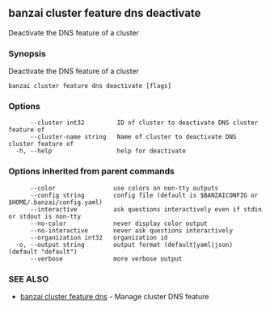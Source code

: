 ## banzai cluster feature dns deactivate

Deactivate the DNS feature of a cluster

### Synopsis

Deactivate the DNS feature of a cluster

```
banzai cluster feature dns deactivate [flags]
```

### Options

```
      --cluster int32         ID of cluster to deactivate DNS cluster feature of
      --cluster-name string   Name of cluster to deactivate DNS cluster feature of
  -h, --help                  help for deactivate
```

### Options inherited from parent commands

```
      --color                use colors on non-tty outputs
      --config string        config file (default is $BANZAICONFIG or $HOME/.banzai/config.yaml)
      --interactive          ask questions interactively even if stdin or stdout is non-tty
      --no-color             never display color output
      --no-interactive       never ask questions interactively
      --organization int32   organization id
  -o, --output string        output format (default|yaml|json) (default "default")
      --verbose              more verbose output
```

### SEE ALSO

* [banzai cluster feature dns](banzai_cluster_feature_dns.md)	 - Manage cluster DNS feature

